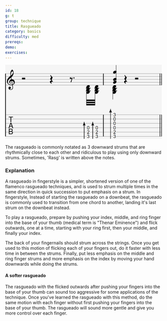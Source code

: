 ```yaml
---
id: 18
g: t
group: technique
title: Rasgueado
category: basics
difficulty: med
prereqs: 
demo: 
exercises:
---
```


<div class="tabImg">
  <img src="rasgueado.jpg" />
</div>

The rasgueado is commonly notated as 3 downward strums that are rhythmically close to each other and ridiculous to play using only downward strums. Sometimes, 'Rasg' is written above the notes. 

### Explanation

A rasgueado in fingerstyle is a simpler, shortened version of one of the flamenco rasgueado techniques, and is used to strum multiple times in the same direction in quick succession to put emphasis on a strum. In fingerstyle, Instead of starting the rasgueado on a <span class="tt" data-tip="the first beat of a measure">downbeat</span>, the rasgueado is commonly used to transition from one chord to another, landing it's last strum on the downbeat instead.

To play a rasgueado, prepare by pushing your index, middle, and ring finger into the base of your thumb (medical term is "Thenar Eminence") and flick outwards, one at a time, starting with your ring first, then your middle, and finally your index.

The back of your fingernails should strum across the strings. Once you get used to this motion of flicking each of your fingers out, do it faster with less time in between the strums. Finally, put less emphasis on the middle and ring finger strums and more emphasis on the index by moving your hand downwards while doing the strums. 

#### A softer rasgueado

The rasgueado with the flicked outwards after pushing your fingers into the base of your thumb can sound too aggressive for some applications of the technique. Once you've learned the rasgueado with this method, do the same motion with each finger without first pushing your fingers into the base of your thumb. The rasgueado will sound more gentle and give you more control over each finger.